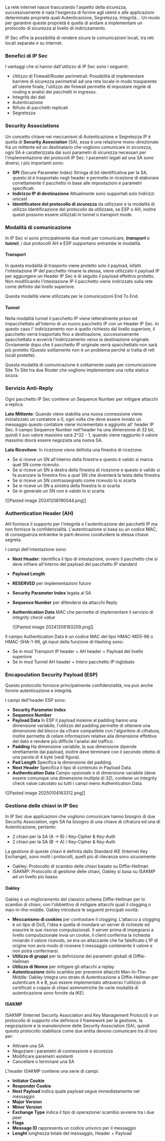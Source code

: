 La rete internet nasce trascurando l'aspetto della sicurezza, successivamente è nata l'esigenza di fornire agli utenti e alle applicazioni determinate proprietà quali Autenticazione, Segretezza, Integrità... Un modo per garantire queste proprietà è quella di andare a implementare un protocollo di sicurezza al livello di indirizzamento.

IP Sec offre la possibilità di rendere sicure le comunicazioni locali, tra reti locali separate e su internet.

### Benefici di IP Sec
I vantaggi che si hanno dall'utilizzo di IP Sec sono i seguenti:
- Utilizzo di Firewall/Router perimetrali: Possibilità di implementare barriere di sicurezza perimetrali ad una rete locale in modo trasparente all'utente finale, l'utilizzo dei firewall permette di impostare regole di routing e analisi dei pacchetti in ingresso.
- Integrità dei dati
- Autenticazione
- Rifiuto di pacchetti replicati
- Segretezza


### Security Associations
Un concetto chiave nei meccanismi di Autenticazione e Segretezza IP è quella di **Security Association** (SA), essa è una relazione mono-direzionale fra un mittente ed un destinatario che vogliono comunicare in sicurezza, ogni SA è caratterizzata dai suoi parametri di sicurezza necessari per l'implementazione dei protocolli IP Sec. I parametri legati ad una SA sono diversi, i più importanti sono:
- **SPI** (Secure Parameter Index)
	Stringa di bit identificativa per la SA, questo id è trasportato negli header e permette in ricezione di elaborare correttamente il pacchetto in base alle impostazioni e parametri specificati.
- **Indirizzo IP di destinazione**
	Attualmente sono supportati solo Indirizzi unicast
- **Identificatore del protocollo di sicurezza** da utilizzare e la modalità di utilizzo
	Identificazione del protocollo da utilizzare, se ESP o AH, inoltre questi possono essere utilizzati in tunnel o transport mode.

### Modalità di comunicazione
In IP Sec vi sono principalmente due modi per comunicare, ***transport*** e ***tunnel***, i due protocolli AH e ESP supportano entrambe le modalità.

#### Transport
In questa modalità di trasporto viene protetto solo il payload, infatti l'intestazione IP del pacchetto rimane la stessa, viene utilizzato il payload IP per aggiungere un Header IP Sec e di seguito il payload effettivo protetto.
Non modificando l'intestazione IP il pacchetto viene indirizzato sulla rete come definito dal livello superiore.

Questa modalità viene utilizzata per le comunicazioni End To End.
#### Tunnel
Nella modalità tunnel il pacchetto IP viene letteralmente preso ed impacchettato all'interno di un nuovo pacchetto IP con un Header IP Sec.
In questo caso l' indirizzamento non è quello richiesto dal livello superiore, il pacchetto verrà trasportato fino a destinazione, successivamente spacchettato e avverrà l'indirizzamento verso la destinazione originale. Ovviamente dopo che il pacchetto IP originale verrà spacchettato non sarà più protetto (Questo solitamente non è un problema perché si tratta di reti locali protette).

Questa modalità di comunicazione è solitamente usata per comunicazione Site To Site tra due Router che vogliono implementare una rotta statica sicura.

### Servizio Anti-Reply

Ogni pacchetto IP Sec contiene un Sequence Number per mitigare attacchi a replica.

**Lato Mittente**:
Quando viene stabilita una nuova connessione viene inizializzato un contatore a 0, ogni volta che deve essere inviato un messaggio questo contatore viene incrementato e aggiunto all' header IP Sec. Il campo Sequence Number nell'header ha una dimensione di 32 bit, quindi il suo valore massimo sarà 2^32 - 1, quando viene raggiunto il valore massimo dovrà essere negoziata una nuova SA.

**Lato Ricevitore**:
In ricezione viene definita una finestra di ricezione:
- Se si riceve un SN all'interno della finestra e questo è valido si marca quel SN come ricevuto.
- Se si riceve un SN a destra della finestra di ricezione e questo è valido si fa avanzare la finestra fino a quel SN che diventerà la testa della finestra
- Se si riceve un SN contrassegnato come ricevuto lo si scarta
- Se si riceve un SN a sinistra della finestra lo si scarta
- Se in generale un SN non è valido lo si scarta

![[Pasted image 20241208190044.png]]


### Authentication Header (AH) 
AH fornisce il supporto per l'integrità e l'autenticazione dei pacchetti IP ma non fornisce la confidenzialità.
L'autenticazione si basa su un codice MAC, di conseguenza entrambe le parti devono condividere la stessa chiave segreta.

I campi dell'intestazione sono:
- **Next Header**: Identifica il tipo di intestazione, ovvero il pacchetto che si deve infilare all'interno del payload del pacchetto IP standard
- **Payload Length** 
- **RESERVED** per implementazioni future
- **Security Parameter Index** legata al SA
- **Sequence Number** per difendersi da attacchi Reply
- **Authentication Data** MAC che permette di implementare il servizio di *integrity check value*

	![[Pasted image 20241208183209.png]]

Il campo Authentication Data è un codice MAC del tipo HMAC-MD5-96 o HMAC-SHA-1-96, gli input della funzione di Hashing sono:
- Se in mod Transport IP header + AH header + Payload del livello superiore
- Se in mod Tunnel AH header + Intero pacchetto IP inglobato
### Encapsulation Security Payload (ESP) 

Questo protocollo fornisce principalmente confidenzialità, ma può anche fornire autenticazione e integrità.

I campi dell'header ESP sono:
- **Security Parameter Index**
- **Sequence Number**
- **Payload Data** In ESP il payload insieme al padding hanno una dimensione variabile, l'utilizzo del padding permette di ottenere una dimensione del blocco da cifrare compatibile con l'algoritmo di cifratura, inoltre permette di celare informazioni relative alla dimensione effettiva del dato e rendere più difficile l'analisi del traffico.
- **Padding** Ha dimensione variabile, la sua dimensione dipende strettamente dal payload, inoltre deve terminare con il secondo ottetto di una parola di 4 byte (vedi figura).
- **Pad Length** Specifica la dimensione del padding.
- **Next Header** Specifica il tipo di contenuto in Payload Data.
- **Authentication Data** Campo opzionale e di dimensione variabile (deve essere comunque una dimensione multipla di 32), contiene un integrity check value calcolato su tutti i campi meno Authentication Data.


![[Pasted image 20250104163312.png]]
### Gestione delle chiavi in IP Sec
In IP Sec due applicazioni che vogliono comunicare hanno bisogno di due Security Association, ogni SA ha bisogno di una chiave di cifratura ed una di Autenticazione, pertanto:
- 2 chiavi per la SA (A -> B) / Key-Cipher & Key-Auth
- 2 chiavi per la SA (B -> A) / Key-Cipher & Key-Auth

La gestione di queste chiavi è definita dallo Standard IKE (Internet Key Exchange), sono molti i protocolli, quelli più di rilevanza sono sicuramente:
- Oakley: Protocollo di scambio delle chiavi basato su Diffie-Hellman
- ISAKMP: Protocollo di gestione delle chiavi, Oakley si basa su ISAKMP ad un livello più basso


#### Oakley
Oakley è un miglioramento del classico schema Diffie-Hellman per lo scambio di chiavi, con l'obbiettivo di mitigare attacchi quali il clogging o man-in-the-middle. Oakley introduce le seguenti principali novità:
- **Meccanismo di cookies** per contrastare il clogging:
	L'attacco a clogging è un tipo di DoS, l'idea è quella di inondare un server di richieste ed esaurire le sue risorse computazionali.
	Il server prima di impegnarsi a livello computazionale invia un cookie, il client conferma la richiesta inviando il valore ricevuto, se era un attaccante che ha falsificato L'IP di origine non avrà modo di ricevere il messaggio contenente il valore e non potrà confermarsi.
- **Utilizzo di gruppi** per la definizione dei parametri globali di Diffie-Hellman
- **Utilizzo di Nonce** per mitigare gli attacchi a replay
- **Autenticazione** dello scambio per prevenire attacchi Man-In-The-Middle:
	Oakley integra uno strato di Autenticazione a Diffie-Hellman per autenticare A e B, può essere implementato attraverso l'utilizzo di certificati o coppie di chiavi asimmetriche (le varie modalità di autenticazione sono fornite da IKE).


#### ISAKMP
ISAKMP (Internet Security Association and Key Management Protocol) è un protocollo di supporto che definisce il framework per la gestione, la negoziazione e la manutenzione delle Security Association (SA), quindi questo protocollo stabilisce come due entita devono comunicare tra di loro per:
- Attivare una SA
- Negoziare i parametri di connessione e sicurezza
- Modificare parametri esistenti
- Cancellare o terminare una SA

L'header ISAKMP contiene una serie di campi:
- **Initiator Cookie**
- **Responder Cookie**
- **Next Payload** indica quale payload segue immediatamente nel messaggio
- **Major Version**
- **Minor Version**
- **Exchange Type** indica il tipo di operazione/ scambio avviene tra i due peer
- **Flags**
- **Message ID** rappresenta un codice univoco per il messaggio
- **Lenght** lunghezza totale del messaggio, Header + Payload